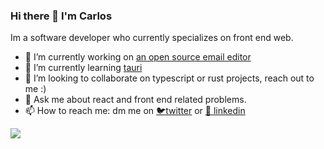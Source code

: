 ### Hi there 👋 I'm Carlos

Im a software developer who currently specializes on front end web.


- 🔭 I’m currently working on [an open source email editor](https://github.com/premail-co/editor)
- 🌱 I’m currently learning [tauri](https://github.com/tauri-apps/tauri)
- 👯 I’m looking to collaborate on typescript or rust projects, reach out to me :)
- 💬 Ask me about react and front end related problems.
- 📫 How to reach me: dm me on [🐦twitter](https://twitter.com/_carlosbf_) or [💼 linkedin](https://www.linkedin.com/in/carlosbf/)


![](https://komarev.com/ghpvc/?carlosballadares&color=green)


